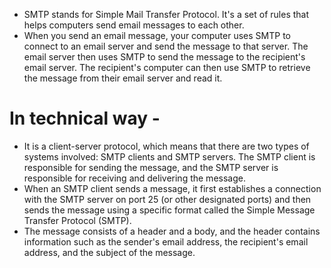 - SMTP stands for Simple Mail Transfer Protocol. It's a set of rules that helps computers send email messages to each other.
- When you send an email message, your computer uses SMTP to connect to an email server and send the message to that server. The email server then uses SMTP to send the message to the recipient's email server. The recipient's computer can then use SMTP to retrieve the message from their email server and read it.
# In technical way - 
- It is a client-server protocol, which means that there are two types of systems involved: SMTP clients and SMTP servers. The SMTP client is responsible for sending the message, and the SMTP server is responsible for receiving and delivering the message.
- When an SMTP client sends a message, it first establishes a connection with the SMTP server on port 25 (or other designated ports) and then sends the message using a specific format called the Simple Message Transfer Protocol (SMTP).
- The message consists of a header and a body, and the header contains information such as the sender's email address, the recipient's email address, and the subject of the message.